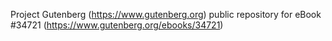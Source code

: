 Project Gutenberg (https://www.gutenberg.org) public repository for eBook #34721 (https://www.gutenberg.org/ebooks/34721)
